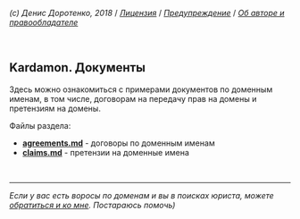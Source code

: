 *(c) Денис Доротенко, 2018* / *[Лицензия](https://github.com/xCounsel/kardamon/blob/master/Russian/LICENSE.md)* / *[Предупреждение](https://github.com/xCounsel/kardamon/blob/master/Russian/DISCLAIMER.md)* / *[Об авторе и правообладателе](http://dorotenko.pro/about/)*

<br/>

## Kardamon. Документы
Здесь можно ознакомиться с примерами документов по доменным именам, в том числе, договорам на передачу прав на домены и претензиям на домены.

Файлы раздела:
* **[agreements.md](https://github.com/xCounsel/kardamon/blob/master/Russian/docs/agreements.md)** - договоры по доменным именам
* **[сlaims.md](https://github.com/xCounsel/kardamon/blob/master/Russian/docs/claims.md)** - претензии на доменные имена

<br/>

----
*Если у вас есть воросы по доменам и вы в поисках юриста, можете [обратиться и ко мне](http://dorotenko.pro/contact/). Постараюсь помочь)* 
